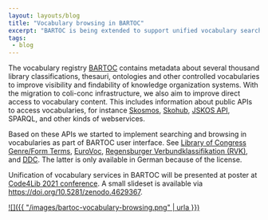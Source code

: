```yaml
---
layout: layouts/blog
title: "Vocabulary browsing in BARTOC"
excerpt: "BARTOC is being extended to support unified vocabulary search and browsing."
tags:
 - blog
---
```


The vocabulary registry [BARTOC](https://bartoc.org/) contains metadata about several thousand library classifications, thesauri, ontologies and other controlled vocabularies to improve visibility and findability of knowledge organization systems. With the migration to coli-conc infrastructure, we also aim to improve direct access to vocabulary content. This includes information about public APIs to access vocabularies, for instance [Skosmos](https://skosmos.org/), [Skohub](https://skohub.io/), [JSKOS API](https://github.com/gbv/jskos-server#jskos-server), SPARQL, and other kinds of webservices. 

Based on these APIs we started to implement searching and browsing in vocabularies as part of BARTOC user interface. See [Library of Congress Genre/Form Terms](http://bartoc.org/en/node/18538#content), [EuroVoc](http://bartoc.org/en/node/15#content), [Regensburger Verbundklassifikation (RVK)](https://bartoc.org/en/node/533#content), and [DDC](http://bartoc.org/en/node/241#content). The latter is only available in German because of the license. 

Unification of vocabulary services in BARTOC will be presented at poster at [Code4Lib 2021 conference](https://2021.code4lib.org/). A small slideset is available via <https://doi.org/10.5281/zenodo.4629367>.

[![]({{ "/images/bartoc-vocabulary-browsing.png" | urla }})](http://bartoc.org/en/node/18538#content)
